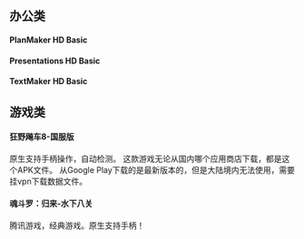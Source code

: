 ## 办公类
#### PlanMaker HD Basic
#### Presentations HD Basic
#### TextMaker HD Basic


## 游戏类
#### 狂野飚车8-国服版
原生支持手柄操作，自动检测。
这款游戏无论从国内哪个应用商店下载，都是这个APK文件。
从Google Play下载的是最新版本的，但是大陆境内无法使用，需要挂vpn下载数据文件。

#### 魂斗罗：归来-水下八关
腾讯游戏，经典游戏。原生支持手柄！
